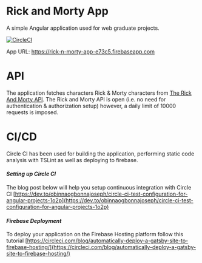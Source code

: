 
# Rick and Morty App

A simple Angular application used for web graduate projects.

[![CircleCI](https://circleci.com/gh/Delian4o-web/rick-and-morty-app/tree/enhancement%2Fci-cd-integration.svg?style=svg)](https://circleci.com/gh/Delian4o-web/rick-and-morty-app/tree/enhancement%2Fci-cd-integration)

App URL: https://rick-n-morty-app-e73c5.firebaseapp.com
  
 
# API

The application fetches characters Rick & Morty characters from [The Rick And Morty API](https://rickandmortyapi.com/). The Rick and Morty API is open (i.e. no need for authentication & authorization setup) however, a daily limit of 10000 requests is imposed.

# CI/CD
Circle CI has been used for building the application, performing static code analysis with TSLint as well as deploying to firebase.

####  *Setting up Circle CI*

The blog post below will help you setup continuous integration with Circle CI
 [https://dev.to/obinnaogbonnajoseph/circle-ci-test-configuration-for-angular-projects-1o2p](https://dev.to/obinnaogbonnajoseph/circle-ci-test-configuration-for-angular-projects-1o2p)

#### *Firebase Deployment*

To deploy your application on the Firebase Hosting platform follow this tutorial
[https://circleci.com/blog/automatically-deploy-a-gatsby-site-to-firebase-hosting/](https://circleci.com/blog/automatically-deploy-a-gatsby-site-to-firebase-hosting/)